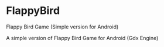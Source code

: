 # FlappyBird
Flappy Bird Game (Simple version for Android)

A simple version of Flappy Bird Game for Android (Gdx Engine)
